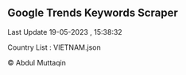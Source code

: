 

## Google Trends Keywords Scraper 
 
Last Update 19-05-2023 , 15:38:32

Country List :
VIETNAM.json



© Abdul Muttaqin 
